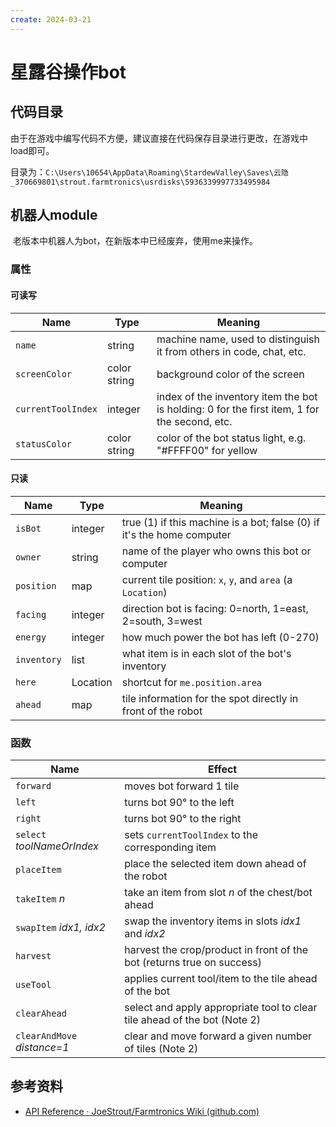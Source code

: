 ```yaml
---
create: 2024-03-21
---
```

# 星露谷操作bot

## 代码目录

​	由于在游戏中编写代码不方便，建议直接在代码保存目录进行更改，在游戏中load即可。

​	目录为：`C:\Users\10654\AppData\Roaming\StardewValley\Saves\云隐_370669801\strout.farmtronics\usrdisks\5936339997733495984`

## 机器人module

​	老版本中机器人为bot，在新版本中已经废弃，使用me来操作。

### 属性

#### 可读写

| Name               | Type         | Meaning                                                      |
| ------------------ | ------------ | ------------------------------------------------------------ |
| `name`             | string       | machine name, used to distinguish it from others in code, chat, etc. |
| `screenColor`      | color string | background color of the screen                               |
| `currentToolIndex` | integer      | index of the inventory item the bot is holding: 0 for the first item, 1 for the second, etc. |
| `statusColor`      | color string | color of the bot status light, e.g. "#FFFF00" for yellow     |

#### 只读

| Name        | Type     | Meaning                                                      |
| ----------- | -------- | ------------------------------------------------------------ |
| `isBot`     | integer  | true (1) if this machine is a bot; false (0) if it's the home computer |
| `owner`     | string   | name of the player who owns this bot or computer             |
| `position`  | map      | current tile position: `x`, `y`, and `area` (a `Location`)   |
| `facing`    | integer  | direction bot is facing: 0=north, 1=east, 2=south, 3=west    |
| `energy`    | integer  | how much power the bot has left (0-270)                      |
| `inventory` | list     | what item is in each slot of the bot's inventory             |
| `here`      | Location | shortcut for `me.position.area`                              |
| `ahead`     | map      | tile information for the spot directly in front of the robot |

### 函数

| Name                        | Effect                                                       |
| --------------------------- | ------------------------------------------------------------ |
| `forward`                   | moves bot forward 1 tile                                     |
| `left`                      | turns bot 90° to the left                                    |
| `right`                     | turns bot 90° to the right                                   |
| `select` *toolNameOrIndex*  | sets `currentToolIndex` to the corresponding item            |
| `placeItem`                 | place the selected item down ahead of the robot              |
| `takeItem` *n*              | take an item from slot *n* of the chest/bot ahead            |
| `swapItem` *idx1, idx2*     | swap the inventory items in slots *idx1* and *idx2*          |
| `harvest`                   | harvest the crop/product in front of the bot (returns true on success) |
| `useTool`                   | applies current tool/item to the tile ahead of the bot       |
| `clearAhead`                | select and apply appropriate tool to clear tile ahead of the bot (Note 2) |
| `clearAndMove` *distance=1* | clear and move forward a given number of tiles (Note 2)      |

## 参考资料

* [API Reference · JoeStrout/Farmtronics Wiki (github.com)](https://github.com/JoeStrout/Farmtronics/wiki/API-Reference)